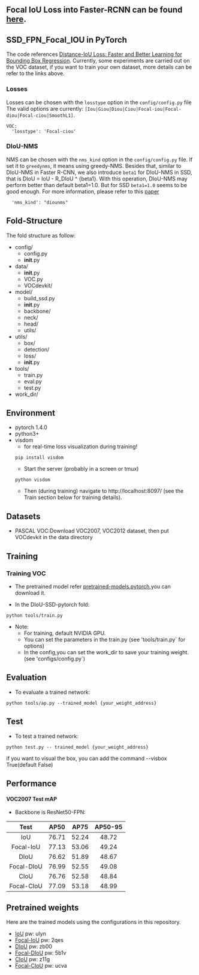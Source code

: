 ## Focal IoU Loss into Faster-RCNN can be found [here](https://github.com/shsjxzh/Focal-IOU-Detectron). 


## SSD_FPN_Focal_IOU in PyTorch
The code references [Distance-IoU Loss: Faster and Better Learning for Bounding Box Regression](https://github.com/Zzh-tju/DIoU). Currently, some experiments are carried out on the VOC dataset, if you want to train your own dataset, more details can be refer to the links above.


### Losses
Losses can be chosen with the `losstype` option in the `config/config.py` file The valid options are currently: `[Iou|Giou|Diou|Ciou|Focal-iou|Focal-diou|Focal-ciou|SmoothL1]`.

```
VOC:
  'losstype': 'Focal-ciou'
```
### DIoU-NMS
NMS can be chosen with the `nms_kind` option in the `config/config.py` file. If set it to `greedynms`, it means using greedy-NMS.
Besides that, similar to DIoU-NMS in Faster R-CNN, we also introduce `beta1` for DIoU-NMS in SSD, that is DIoU = IoU - R_DIoU ^ {beta1}. With this operation, DIoU-NMS may perform better than default beta1=1.0. But for SSD `beta1=1.0` seems to be good enough. For more information, please refer to this [paper](https://arxiv.org/abs/1911.08287)
```
  'nms_kind': "diounms"
```

## Fold-Structure
The fold structure as follow:
- config/
	- config.py
	- __init__.py
- data/
	- __init__.py
 	- VOC.py
	- VOCdevkit/
- model/
	- build_ssd.py
	- __init__.py
	- backbone/
	- neck/
	- head/
	- utils/
- utils/
	- box/
	- detection/
	- loss/
	- __init__.py
- tools/
	- train.py
	- eval.py
	- test.py
- work_dir/
	

## Environment
- pytorch 1.4.0
- python3+
- visdom 
	- for real-time loss visualization during training!
	```Shell
	pip install visdom
	```
	- Start the server (probably in a screen or tmux)
	```Shell
	python visdom
	```
  * Then (during training) navigate to http://localhost:8097/ (see the Train section below for training details).


## Datasets
- PASCAL VOC:Download VOC2007, VOC2012 dataset, then put VOCdevkit in the data directory


## Training

### Training VOC
- The pretrained model refer [pretrained-models.pytorch](https://github.com/Cadene/pretrained-models.pytorch),you can download it.

- In the DIoU-SSD-pytorch fold:
```Shell
python tools/train.py
```

- Note:
  * For training, default NVIDIA GPU.
  * You can set the parameters in the train.py (see 'tools/train.py` for options) 
  * In the config,you can set the work_dir to save your training weight.(see 'configs/config.py`) 

## Evaluation
- To evaluate a trained network:

```Shell
python tools/ap.py --trained_model {your_weight_address}
```

## Test
- To test a trained network:

```Shell
python test.py -- trained_model {your_weight_address}
```
if you want to visual the box, you can add the command --visbox True(default False)

## Performance

#### VOC2007 Test mAP
- Backbone is ResNet50-FPN:

| Test |AP50|AP75|AP50-95|
|:-:|:-:|:-:|:-:|
|IoU|76.71|52.24|48.72|
|Focal-IoU|77.13|53.06|49.24|
|DIoU|76.62|51.89|48.67|
|Focal-DIoU|76.99|52.55|49.08|
|CIoU|76.76|52.58|48.84|
|Focal-CIoU|77.09|53.18|48.99|

## Pretrained weights

Here are the trained models using the configurations in this repository.

 - [IoU](https://pan.baidu.com/s/12IBhR5QMOr6EPTc_Po4M9g) pw: ulyn
 - [Focal-IoU](https://pan.baidu.com/s/1JO7d9ddssBesSw944ofoyw) pw: 2qes
 - [DIoU](https://pan.baidu.com/s/1HV6f86cFilhsFUWTyl-UfQ) pw: zb00
 - [Focal-DIoU](https://pan.baidu.com/s/1atGOmobYe-qv9JOJ9_OMsQ) pw: 5b1v
 - [CIoU](https://pan.baidu.com/s/1t3thhibAcmsw1AYeBgm-fg) pw: z11g
 - [Focal-CIoU](https://pan.baidu.com/s/1PJUCEGiVn2GzUmmgaq1yyg) pw: ucva
